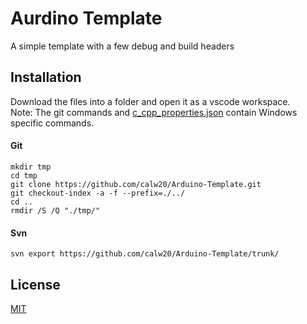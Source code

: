 # Aurdino Template 
A simple template with a few debug and build headers

## Installation

Download the files into a folder and open it as a vscode workspace.  
Note: The git commands and [c_cpp_properties.json](.vscode/c_cpp_properties.json) contain Windows specific commands.

#### Git
```dos
mkdir tmp
cd tmp
git clone https://github.com/calw20/Arduino-Template.git
git checkout-index -a -f --prefix=./../
cd ..
rmdir /S /Q "./tmp/"
```

#### Svn
```dos
svn export https://github.com/calw20/Arduino-Template/trunk/
```

## License
[MIT](LICENSE)
